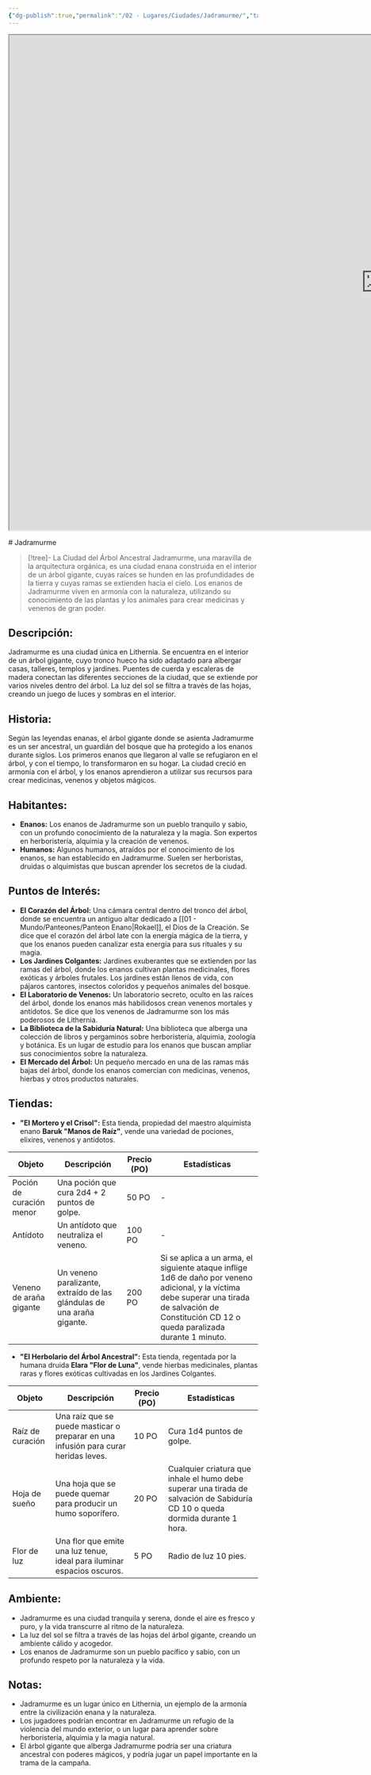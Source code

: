 ```yaml
---
{"dg-publish":true,"permalink":"/02 - Lugares/Ciudades/Jadramurme/","tags":["Poblacion","tipo","poblacion:"]}
---
```


<p><span><iframe height="1000" width="1500" src="https://watabou.github.io/city-generator/?size=60&amp;seed=1032&amp;name=Jadramurme&amp;population=600000&amp;citadel=0&amp;urban_castle=1&amp;plaza=1&amp;temple=1&amp;walls=0&amp;shantytown=0&amp;coast=0&amp;river=0&amp;greens=1&amp;hub=1" sandbox="allow-forms allow-presentation allow-same-origin allow-scripts allow-modals"></iframe></span></p>
# Jadramurme

> [!tree]-  La Ciudad del Árbol Ancestral
> Jadramurme,  una maravilla de la arquitectura orgánica,  es una ciudad enana construida en el interior de un árbol gigante,  cuyas raíces se hunden en las profundidades de la tierra y cuyas ramas se extienden hacia el cielo.  Los enanos de Jadramurme viven en armonía con la naturaleza,  utilizando su conocimiento de las plantas y los animales para crear medicinas y venenos de gran poder.  

## Descripción:

Jadramurme es una ciudad única en Lithernia.  Se encuentra en el interior de un árbol gigante,  cuyo tronco hueco ha sido adaptado para albergar casas,  talleres,  templos y jardines.   Puentes de cuerda y escaleras de madera conectan las diferentes secciones de la ciudad,  que se extiende por varios niveles dentro del árbol.   La luz del sol se filtra a través de las hojas,  creando un juego de luces y sombras en el interior.

## Historia:

Según las leyendas enanas,  el árbol gigante donde se asienta Jadramurme es un ser ancestral,  un guardián del bosque que ha protegido a los enanos durante siglos.  Los primeros enanos que llegaron al valle se refugiaron en el árbol,  y con el tiempo,  lo transformaron en su hogar.  La ciudad creció en armonía con el árbol,  y los enanos aprendieron a utilizar sus recursos para crear medicinas,  venenos y objetos mágicos.

## Habitantes:

* **Enanos:**  Los enanos de Jadramurme son un pueblo tranquilo y sabio,  con un profundo conocimiento de la naturaleza y la magia.  Son expertos en herboristería,  alquimia y la creación de venenos.
* **Humanos:**  Algunos humanos,  atraídos por el conocimiento de los enanos,  se han establecido en Jadramurme.  Suelen ser herboristas,  druidas o alquimistas que buscan aprender los secretos de la ciudad.

## Puntos de Interés:

* **El Corazón del Árbol:**  Una cámara central dentro del tronco del árbol,  donde se encuentra un antiguo altar dedicado a [[01 - Mundo/Panteones/Panteon Enano\|Rokael]],  el Dios de la Creación.  Se dice que el corazón del árbol late con la energía mágica de la tierra,  y que los enanos pueden canalizar esta energía para sus rituales y su magia.
* **Los Jardines Colgantes:**  Jardines exuberantes que se extienden por las ramas del árbol,  donde los enanos cultivan plantas medicinales,  flores exóticas y árboles frutales.  Los jardines están llenos de vida,  con pájaros cantores,  insectos coloridos y pequeños animales del bosque.
* **El Laboratorio de Venenos:**  Un laboratorio secreto,  oculto en las raíces del árbol,  donde los enanos más habilidosos crean venenos mortales y antídotos.  Se dice que los venenos de Jadramurme son los más poderosos de Lithernia.
* **La Biblioteca de la Sabiduría Natural:**  Una biblioteca que alberga una colección de libros y pergaminos sobre herboristería,  alquimia,  zoología y botánica.  Es un lugar de estudio para los enanos que buscan ampliar sus conocimientos sobre la naturaleza.
* **El Mercado del Árbol:**  Un pequeño mercado en una de las ramas más bajas del árbol,  donde los enanos comercian con medicinas,  venenos,  hierbas y otros productos naturales.

## Tiendas:

* **"El Mortero y el Crisol":**  Esta tienda,  propiedad del maestro alquimista enano **Baruk "Manos de Raíz"**,  vende una variedad de pociones,  elixires,  venenos y antídotos.

| Objeto | Descripción | Precio (PO) | Estadísticas |
|---|---|---|---|
| Poción de curación menor |  Una poción que cura 2d4 + 2 puntos de golpe. | 50 PO | - |
| Antídoto |  Un antídoto que neutraliza el veneno. | 100 PO | - |
| Veneno de araña gigante |  Un veneno paralizante,  extraído de las glándulas de una araña gigante. | 200 PO |  Si se aplica a un arma,  el siguiente ataque inflige 1d6 de daño por veneno adicional,  y la víctima debe superar una tirada de salvación de Constitución CD 12 o queda paralizada durante 1 minuto. |

* **"El Herbolario del Árbol Ancestral":**  Esta tienda,  regentada por la humana druida **Elara "Flor de Luna"**,  vende hierbas medicinales,  plantas raras y flores exóticas cultivadas en los Jardines Colgantes.

| Objeto | Descripción | Precio (PO) | Estadísticas |
|---|---|---|---|
| Raíz de curación |  Una raíz que se puede masticar o preparar en una infusión para curar heridas leves. | 10 PO |  Cura 1d4 puntos de golpe. |
| Hoja de sueño |  Una hoja que se puede quemar para producir un humo soporífero. | 20 PO |  Cualquier criatura que inhale el humo debe superar una tirada de salvación de Sabiduría CD 10 o queda dormida durante 1 hora. |
| Flor de luz |  Una flor que emite una luz tenue,  ideal para iluminar espacios oscuros. | 5 PO |  Radio de luz 10 pies. |


## Ambiente:

* Jadramurme es una ciudad tranquila y serena,  donde el aire es fresco y puro,  y la vida transcurre al ritmo de la naturaleza.
* La luz del sol se filtra a través de las hojas del árbol gigante,  creando un ambiente cálido y acogedor.  
* Los enanos de Jadramurme son un pueblo pacífico y sabio,  con un profundo respeto por la naturaleza y la vida.

## Notas:

* Jadramurme es un lugar único en Lithernia,  un ejemplo de la armonía entre la civilización enana y la naturaleza.
* Los jugadores podrían encontrar en Jadramurme un refugio de la violencia del mundo exterior,  o un lugar para aprender sobre herboristería,  alquimia y la magia natural.
* El árbol gigante que alberga Jadramurme podría ser una criatura ancestral con poderes mágicos,  y podría jugar un papel importante en la trama de la campaña.

